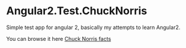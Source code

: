 # Angular2.Test.ChuckNorris

Simple test app for angular 2, basically my attempts to learn Angular2.

You can browse it here [Chuck Norris facts](http://angular2playground.azurewebsites.net/facts)
